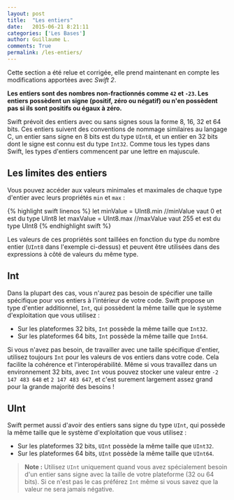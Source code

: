 ```yaml
---
layout: post
title:  "Les entiers"
date:   2015-06-21 8:21:11
categories: ['Les Bases']
author: Guillaume L.
comments: True
permalink: /les-entiers/
---
```


<div class="swift2">
	<p>Cette section a été relue et corrigée, elle prend maintenant en compte les modifications apportées avec <em>Swift 2</em>.</p>
</div>

**Les entiers sont des nombres non-fractionnés comme <code>42</code> et <code>-23</code>. Les entiers possèdent un signe (positif, zéro ou négatif) ou n'en possèdent pas si ils sont positifs ou égaux à zéro.**

Swift prévoit des entiers avec ou sans signes sous la forme 8, 16, 32 et 64 bits. Ces entiers suivent des conventions de nommage similaires au langage C, un entier sans signe en 8 bits est du type <code>UInt8</code>, et un entier en 32 bits dont le signe est connu est du type <code>Int32</code>. Comme tous les types dans Swift, les types d'entiers commencent par une lettre en majuscule.

## Les limites des entiers

Vous pouvez accéder aux valeurs minimales et maximales de chaque type d'entier avec leurs propriétés <code>min</code> et <code>max</code> :

{% highlight swift linenos %}
let minValue = UInt8.min //minValue vaut 0 et est du type UInt8
let maxValue = UInt8.max //maxValue vaut 255 et est du type UInt8
{% endhighlight swift %}

Les valeurs de ces propriétés sont taillées en fonction du type du nombre entier (<code>UInt8</code> dans l'exemple ci-dessus) et peuvent être utilisées dans des expressions à côté de valeurs du même type.

## Int

Dans la plupart des cas, vous n'aurez pas besoin de spécifier une taille spécifique pour vos entiers à l'intérieur de votre code. Swift propose un type d'entier additionnel, <code>Int</code>, qui possèdent la même taille que le système d'exploitation que vous utilisez :

<ul><li>Sur les plateformes 32 bits, <code>Int</code> possède la même taille que <code>Int32</code>.</li>
<li>Sur les plateformes 64 bits, <code>Int</code> possède la même taille que <code>Int64</code>.</li></ul>

Si vous n'avez pas besoin, de travailler avec une taille spécifique d'entier, utilisez toujours <code>Int</code> pour les valeurs de vos entiers dans votre code. Cela facilite la cohérence et l'interopérabilité. Même si vous travaillez dans un environnement 32 bits, avec <code>Int</code> vous pouvez stocker une valeur entre <code>-2 147 483 648</code> et <code>2 147 483 647</code>, et c'est surement largement assez grand pour la grande majorité des besoins !

## UInt

Swift permet aussi d'avoir des entiers sans signe du type <code>UInt</code>, qui possède la même taille que le système d'exploitation que vous utilisez :

<ul><li>Sur les plateformes 32 bits, <code>UInt</code> possède la même taille que <code>UInt32</code>.</li>
<li>Sur les plateformes 64 bits, <code>UInt</code> possède la même taille que <code>UInt64</code>.</li></ul>

>**Note :** Utilisez <code>UInt</code> uniquement quand vous avez spécialement besoin d'un entier sans signe avec la taille de votre plateforme (32 ou 64 bits). Si ce n'est pas le cas préférez <code>Int</code> même si vous savez que la valeur ne sera jamais négative.
